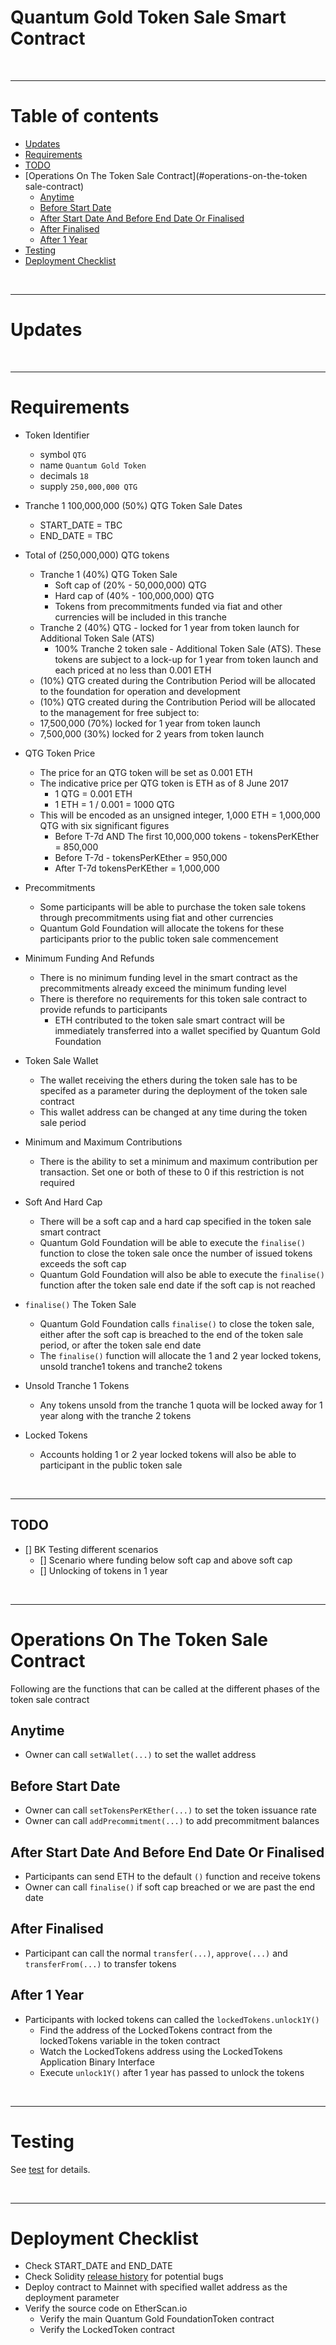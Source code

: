 # Quantum Gold Token Sale Smart Contract

<br />

<hr />

# Table of contents

* [Updates](#updates)
* [Requirements](#requirements)
* [TODO](#todo)
* [Operations On The Token Sale Contract](#operations-on-the-token sale-contract)
  * [Anytime](#anytime)
  * [Before Start Date](#before-start-date)
  * [After Start Date And Before End Date Or Finalised](#after-start-date-and-before-end-date-or-finalised)
  * [After Finalised](#after-finalised)
  * [After 1 Year](#after-1-year)
* [Testing](#testing)
* [Deployment Checklist](#deployment-checklist)

<br />

<hr />

# Updates

<br />

<hr />

# Requirements

* Token Identifier
  * symbol `QTG`
  * name `Quantum Gold Token`
  * decimals `18`
  * supply `250,000,000 QTG`

* Tranche 1 100,000,000 (50%) QTG Token Sale Dates
  * START_DATE = TBC
  * END_DATE = TBC

* Total of (250,000,000) QTG tokens
  * Tranche 1 (40%) QTG Token Sale
    * Soft cap of (20% - 50,000,000) QTG
    * Hard cap of (40% - 100,000,000) QTG
    * Tokens from precommitments funded via fiat and other currencies will be included in this tranche
  * Tranche 2  (40%) QTG - locked for 1 year from token launch for Additional Token Sale (ATS)
    * 100% Tranche 2 token sale - Additional Token Sale (ATS). These tokens are subject to a lock-up for 1 year from token launch and each priced at no less than 0.001 ETH
  *  (10%) QTG created during the Contribution Period will be allocated to the foundation for operation and development
  *  (10%) QTG created during the Contribution Period will be allocated to the management for free subject to:
    * 17,500,000 (70%) locked for 1 year from token launch
    * 7,500,000 (30%) locked for 2 years from token launch

* QTG Token Price
  * The price for an QTG token will be set as 0.001 ETH
  * The indicative price per QTG token is  ETH as of 8 June 2017
    * 1 QTG = 0.001 ETH
    * 1 ETH = 1 / 0.001 = 1000 QTG
  * This will be encoded as an unsigned integer, 1,000 ETH = 1,000,000 QTG with six significant figures
    * Before T-7d AND The first 10,000,000 tokens - tokensPerKEther = 850,000
    * Before T-7d - tokensPerKEther = 950,000
    * After T-7d tokensPerKEther = 1,000,000

* Precommitments
  * Some participants will be able to purchase the token sale tokens through precommitments using fiat and other currencies
  * Quantum Gold Foundation will allocate the tokens for these participants prior to the public token sale commencement

* Minimum Funding And Refunds
  * There is no minimum funding level in the smart contract as the precommitments already exceed the minimum funding level
  * There is therefore no requirements for this token sale contract to provide refunds to participants
    * ETH contributed to the token sale smart contract will be immediately transferred into a wallet specified by Quantum Gold Foundation

* Token Sale Wallet
  * The wallet receiving the ethers during the token sale has to be specifed as a parameter during the deployment of the token sale contract
  * This wallet address can be changed at any time during the token sale period

* Minimum and Maximum Contributions
  * There is the ability to set a minimum and maximum contribution per transaction. Set one or both of these to 0 if this restriction is not required

* Soft And Hard Cap
  * There will be a soft cap and a hard cap specified in the token sale smart contract
  * Quantum Gold Foundation will be able to execute the `finalise()` function to close the token sale once the number of issued tokens exceeds the soft cap
  * Quantum Gold Foundation will also be able to execute the `finalise()` function after the token sale end date if the soft cap is not reached

* `finalise()` The Token Sale
  * Quantum Gold Foundation calls `finalise()` to close the token sale, either after the soft cap is breached to the end of the token sale period, or after the token sale end date
  * The `finalise()` function will allocate the 1 and 2 year locked tokens, unsold tranche1 tokens and tranche2 tokens

* Unsold Tranche 1 Tokens
  * Any tokens unsold from the tranche 1 quota will be locked away for 1 year along with the tranche 2 tokens

* Locked Tokens
  * Accounts holding 1 or 2 year locked tokens will also be able to participant in the public token sale

<br />

<hr />

## TODO

* [] BK Testing different scenarios
  * [] Scenario where funding below soft cap and above soft cap
  * [] Unlocking of tokens in 1 year

<br />

<hr />

# Operations On The Token Sale Contract

Following are the functions that can be called at the different phases of the token sale contract

## Anytime

* Owner can call `setWallet(...)` to set the wallet address

## Before Start Date

* Owner can call `setTokensPerKEther(...)` to set the token issuance rate
* Owner can call `addPrecommitment(...)` to add precommitment balances

## After Start Date And Before End Date Or Finalised

* Participants can send ETH to the default `()` function and receive tokens
* Owner can call `finalise()` if soft cap breached or we are past the end date

## After Finalised

* Participant can call the normal `transfer(...)`, `approve(...)` and `transferFrom(...)` to transfer tokens

## After 1 Year

* Participants with locked tokens can called the `lockedTokens.unlock1Y()`
  * Find the address of the LockedTokens contract from the lockedTokens variable in the token contract
  * Watch the LockedTokens address using the LockedTokens Application Binary Interface
  * Execute `unlock1Y()` after 1 year has passed to unlock the tokens

<br />

<hr />

# Testing

See [test](test) for details.

<br />

<hr />

# Deployment Checklist

* Check START_DATE and END_DATE
* Check Solidity [release history](https://github.com/ethereum/solidity/releases) for potential bugs
* Deploy contract to Mainnet with specified wallet address as the deployment parameter
* Verify the source code on EtherScan.io
  * Verify the main Quantum Gold FoundationToken contract
  * Verify the LockedToken contract

<br />

<br />
